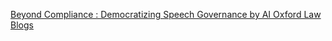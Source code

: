 [Beyond Compliance : Democratizing Speech Governance by AI   Oxford Law Blogs](https://qi.tc/qi/112063)